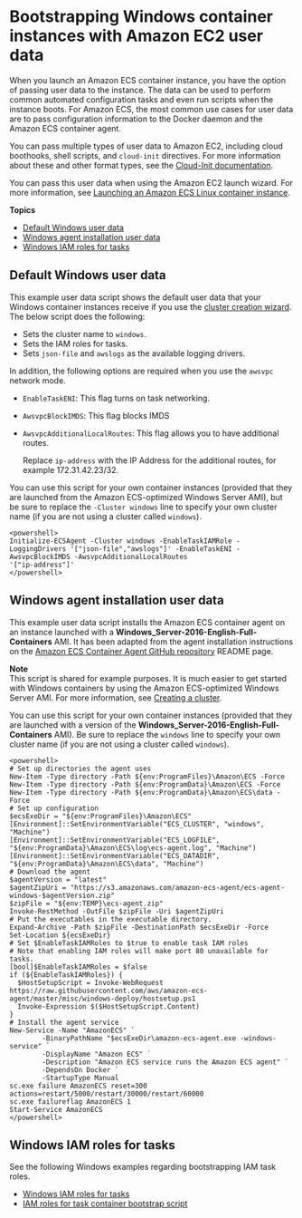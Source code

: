 # Bootstrapping Windows container instances with Amazon EC2 user data<a name="bootstrap_windows_container_instance"></a>

When you launch an Amazon ECS container instance, you have the option of passing user data to the instance\. The data can be used to perform common automated configuration tasks and even run scripts when the instance boots\. For Amazon ECS, the most common use cases for user data are to pass configuration information to the Docker daemon and the Amazon ECS container agent\. 

You can pass multiple types of user data to Amazon EC2, including cloud boothooks, shell scripts, and `cloud-init` directives\. For more information about these and other format types, see the [Cloud\-Init documentation](https://cloudinit.readthedocs.io/en/latest/topics/format.html)\. 

You can pass this user data when using the Amazon EC2 launch wizard\. For more information, see [Launching an Amazon ECS Linux container instance](launch_container_instance.md)\.

**Topics**
+ [Default Windows user data](#windows-default-userdata)
+ [Windows agent installation user data](#agent-service-userdata)
+ [Windows IAM roles for tasks](#windows-iam-roles-tasks)

## Default Windows user data<a name="windows-default-userdata"></a>

This example user data script shows the default user data that your Windows container instances receive if you use the [cluster creation wizard](create_cluster.md)\. The below script does the following:
+ Sets the cluster name to `windows`\.
+ Sets the IAM roles for tasks\.
+ Sets `json-file` and `awslogs` as the available logging drivers\.

In addition, the following options are required when you use the `awsvpc` network mode\.
+ `EnableTaskENI`: This flag turns on task networking\.
+ `AwsvpcBlockIMDS`: This flag blocks IMDS
+ `AwsvpcAdditionalLocalRoutes`: This flag allows you to have additional routes\.

  Replace `ip-address` with the IP Address for the additional routes, for example 172\.31\.42\.23/32\.

You can use this script for your own container instances \(provided that they are launched from the Amazon ECS\-optimized Windows Server AMI\), but be sure to replace the `-Cluster windows` line to specify your own cluster name \(if you are not using a cluster called `windows`\)\.

```
<powershell>
Initialize-ECSAgent -Cluster windows -EnableTaskIAMRole -LoggingDrivers '["json-file","awslogs"]' -EnableTaskENI -AwsvpcBlockIMDS -AwsvpcAdditionalLocalRoutes
'["ip-address"]'
</powershell>
```

## Windows agent installation user data<a name="agent-service-userdata"></a>

This example user data script installs the Amazon ECS container agent on an instance launched with a **Windows\_Server\-2016\-English\-Full\-Containers** AMI\. It has been adapted from the agent installation instructions on the [Amazon ECS Container Agent GitHub repository](https://github.com/aws/amazon-ecs-agent) README page\.

**Note**  
This script is shared for example purposes\. It is much easier to get started with Windows containers by using the Amazon ECS\-optimized Windows Server AMI\. For more information, see [Creating a cluster](create_cluster.md)\.

You can use this script for your own container instances \(provided that they are launched with a version of the **Windows\_Server\-2016\-English\-Full\-Containers** AMI\)\. Be sure to replace the `windows` line to specify your own cluster name \(if you are not using a cluster called `windows`\)\.

```
<powershell>
# Set up directories the agent uses
New-Item -Type directory -Path ${env:ProgramFiles}\Amazon\ECS -Force
New-Item -Type directory -Path ${env:ProgramData}\Amazon\ECS -Force
New-Item -Type directory -Path ${env:ProgramData}\Amazon\ECS\data -Force
# Set up configuration
$ecsExeDir = "${env:ProgramFiles}\Amazon\ECS"
[Environment]::SetEnvironmentVariable("ECS_CLUSTER", "windows", "Machine")
[Environment]::SetEnvironmentVariable("ECS_LOGFILE", "${env:ProgramData}\Amazon\ECS\log\ecs-agent.log", "Machine")
[Environment]::SetEnvironmentVariable("ECS_DATADIR", "${env:ProgramData}\Amazon\ECS\data", "Machine")
# Download the agent
$agentVersion = "latest"
$agentZipUri = "https://s3.amazonaws.com/amazon-ecs-agent/ecs-agent-windows-$agentVersion.zip"
$zipFile = "${env:TEMP}\ecs-agent.zip"
Invoke-RestMethod -OutFile $zipFile -Uri $agentZipUri
# Put the executables in the executable directory.
Expand-Archive -Path $zipFile -DestinationPath $ecsExeDir -Force
Set-Location ${ecsExeDir}
# Set $EnableTaskIAMRoles to $true to enable task IAM roles
# Note that enabling IAM roles will make port 80 unavailable for tasks.
[bool]$EnableTaskIAMRoles = $false
if (${EnableTaskIAMRoles}) {
  $HostSetupScript = Invoke-WebRequest https://raw.githubusercontent.com/aws/amazon-ecs-agent/master/misc/windows-deploy/hostsetup.ps1
  Invoke-Expression $($HostSetupScript.Content)
}
# Install the agent service
New-Service -Name "AmazonECS" `
        -BinaryPathName "$ecsExeDir\amazon-ecs-agent.exe -windows-service" `
        -DisplayName "Amazon ECS" `
        -Description "Amazon ECS service runs the Amazon ECS agent" `
        -DependsOn Docker `
        -StartupType Manual
sc.exe failure AmazonECS reset=300 actions=restart/5000/restart/30000/restart/60000
sc.exe failureflag AmazonECS 1
Start-Service AmazonECS
</powershell>
```

## Windows IAM roles for tasks<a name="windows-iam-roles-tasks"></a>

See the following Windows examples regarding bootstrapping IAM task roles\.
+ [Windows IAM roles for tasks](windows_task_IAM_roles.md)
+ [IAM roles for task container bootstrap script](windows_task_IAM_roles.md#windows_task_IAM_roles_bootstrap)